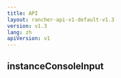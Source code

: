 ```yaml
---
title: API
layout: rancher-api-v1-default-v1.3
version: v1.3
lang: zh
apiVersion: v1
---
```


## instanceConsoleInput



<br>
